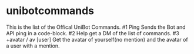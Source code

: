 # unibotcommands
This is the list of the Offical UniBot Commands.
#1 Ping
Sends the Bot and API ping in a code-block.
#2 Help
get a DM of the list of commands.
#3 +avatar / av [user]
Get the avatar of yourself(no mention) and the avatar of a user with a mention.
